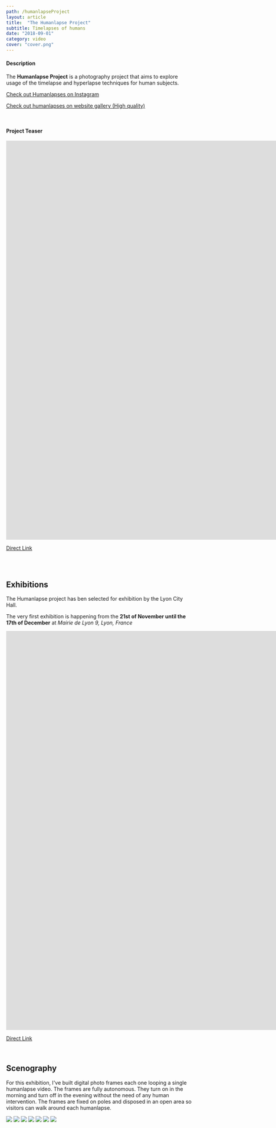 ```yaml
---
path: /humanlapseProject
layout: article
title:  "The Humanlapse Project"
subtitle: Timelapses of humans
date: "2018-09-01"
category: video
cover: "cover.png"
---
```


#### Description

The __Humanlapse Project__ is a photography project that aims to explore usage of the timelapse and hyperlapse techniques for human subjects.

<a href="https://instagram.com/maximetouroute/" target="_blank" rel="noreferrer noopener">Check out Humanlapses on Instagram</a>

[Check out humanlapses on website gallery (High quality)](http://maximetouroute.github.io/humanlapse)

<br/>

#### Project Teaser

<iframe src="https://player.vimeo.com/video/292003342" frameborder="0" allowfullscreen width="1920" height="1080"></iframe>

[Direct Link](https://vimeo.com/292003342)


<br/>
<br/>


## Exhibitions

The Humanlapse project has ben selected for exhibition by the Lyon City Hall.

The very first exhibition is happening from the __21st of November until the 17th of December__ at _Mairie de Lyon 9, Lyon, France_

<iframe src="https://player.vimeo.com/video/306033197" frameborder="0" allowfullscreen width="1920" height="1080"></iframe>

[Direct Link](https://vimeo.com/306033197)


<br/>

## Scenography

For this exhibition, I've built digital photo frames each one looping a single humanlapse video. 
The frames are fully autonomous. They turn on in the morning and turn off in the evening without the need of any human intervention. 
The frames are fixed on poles and disposed in an open area so visitors can walk around each humanlapse.


<photo-grid>
<img src="VDL-logo.jpg" />
<img src="b-2.jpg" />
<img src="b-5.jpg" />
<img src="b-11.jpg" />
<img src="b-1.jpg" />
<img src="b-7.jpg" />
<img src="b-10.jpg" />
</photo-grid>



